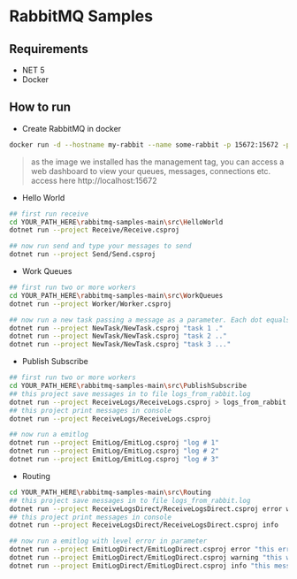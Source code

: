 # RabbitMQ Samples
## Requirements
- NET 5
- Docker

## How to run
- Create RabbitMQ in docker 
```sh
docker run -d --hostname my-rabbit --name some-rabbit -p 15672:15672 -p 5672:5672 rabbitmq:management
```
> as the image we installed has the management tag, you can access a web dashboard to view your queues, messages, connections etc. access here http://localhost:15672

- Hello World
```sh
## first run receive
cd YOUR_PATH_HERE\rabbitmq-samples-main\src\HelloWorld
dotnet run --project Receive/Receive.csproj

## now run send and type your messages to send
dotnet run --project Send/Send.csproj
```

- Work Queues
```sh
## first run two or more workers
cd YOUR_PATH_HERE\rabbitmq-samples-main\src\WorkQueues
dotnet run --project Worker/Worker.csproj

## now run a new task passing a message as a parameter. Each dot equals 1 second of processing.
dotnet run --project NewTask/NewTask.csproj "task 1 ."
dotnet run --project NewTask/NewTask.csproj "task 2 .."
dotnet run --project NewTask/NewTask.csproj "task 3 ..."
```

- Publish Subscribe
```sh
## first run two or more workers
cd YOUR_PATH_HERE\rabbitmq-samples-main\src\PublishSubscribe
## this project save messages in to file logs_from_rabbit.log
dotnet run --project ReceiveLogs/ReceiveLogs.csproj > logs_from_rabbit.log
## this project print messages in console
dotnet run --project ReceiveLogs/ReceiveLogs.csproj

## now run a emitlog
dotnet run --project EmitLog/EmitLog.csproj "log # 1"
dotnet run --project EmitLog/EmitLog.csproj "log # 2"
dotnet run --project EmitLog/EmitLog.csproj "log # 3"
```

- Routing
```sh
cd YOUR_PATH_HERE\rabbitmq-samples-main\src\Routing
## this project save messages in to file logs_from_rabbit.log
dotnet run --project ReceiveLogsDirect/ReceiveLogsDirect.csproj error warning > logs_from_rabbit.log
## this project print messages in console
dotnet run --project ReceiveLogsDirect/ReceiveLogsDirect.csproj info

## now run a emitlog with level error in parameter
dotnet run --project EmitLogDirect/EmitLogDirect.csproj error "this error will be saved to a file"
dotnet run --project EmitLogDirect/EmitLogDirect.csproj warning "this warning will be saved to a file"
dotnet run --project EmitLogDirect/EmitLogDirect.csproj info "this message will be print to a console"
```
